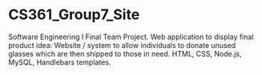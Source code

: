 # CS361_Group7_Site
Software Engineering I Final Team Project. Web application to display final product idea: Website / system to allow individuals to donate unused glasses which are then shipped to those in need. HTML, CSS, Node.js, MySQL, Handlebars templates.
